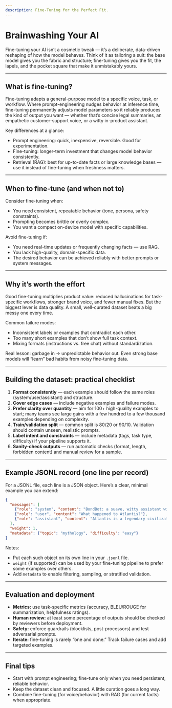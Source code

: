 ```yaml
---
description: Fine-Tuning for the Perfect Fit.
---
```

# Brainwashing Your AI

Fine-tuning your AI isn’t a cosmetic tweak — it’s a deliberate, data-driven reshaping of how the model behaves. Think of it as tailoring a suit: the base model gives you the fabric and structure; fine-tuning gives you the fit, the lapels, and the pocket square that make it unmistakably yours.

---

## What is fine-tuning?

Fine-tuning adapts a general-purpose model to a specific voice, task, or workflow. Where prompt-engineering nudges behavior at inference time, fine-tuning permanently adjusts model parameters so it reliably produces the kind of output you want — whether that’s concise legal summaries, an empathetic customer-support voice, or a witty in-product assistant.

Key differences at a glance:

* Prompt engineering: quick, inexpensive, reversible. Good for experimentation.
* Fine-tuning: longer-term investment that changes model behavior consistently.
* Retrieval (RAG): best for up-to-date facts or large knowledge bases — use it instead of fine-tuning when freshness matters.

---

## When to fine-tune (and when not to)

Consider fine-tuning when:

* You need consistent, repeatable behavior (tone, persona, safety constraints).
* Prompting becomes brittle or overly complex.
* You want a compact on-device model with specific capabilities.

Avoid fine-tuning if:

* You need real-time updates or frequently changing facts — use RAG.
* You lack high-quality, domain-specific data.
* The desired behavior can be achieved reliably with better prompts or system messages.

---

## Why it’s worth the effort

Good fine-tuning multiplies product value: reduced hallucinations for task-specific workflows, stronger brand voice, and fewer manual fixes. But the biggest lever is data quality. A small, well-curated dataset beats a big messy one every time.

Common failure modes:

* Inconsistent labels or examples that contradict each other.
* Too many short examples that don’t show full task context.
* Mixing formats (instructions vs. free chat) without standardization.

Real lesson: garbage in → unpredictable behavior out. Even strong base models will “learn” bad habits from noisy fine-tuning data.

---

## Building the dataset: practical checklist

1. **Format consistently** — each example should follow the same roles (system/user/assistant) and structure.
2. **Cover edge cases** — include negative examples and failure modes.
3. **Prefer clarity over quantity** — aim for 100+ high-quality examples to start; many teams see large gains with a few hundred to a few thousand examples depending on complexity.
4. **Train/validation split** — common split is 80/20 or 90/10. Validation should contain unseen, realistic prompts.
5. **Label intent and constraints** — include metadata (tags, task type, difficulty) if your pipeline supports it.
6. **Sanity-check outputs** — run automatic checks (format, length, forbidden content) and manual review for a sample.

---

## Example JSONL record (one line per record)

For a JSONL file, each line is a JSON object. Here’s a clear, minimal example you can extend:

```json
{
  "messages": [
    {"role": "system", "content": "BondBot: a suave, witty assistant with concise expert answers."},
    {"role": "user", "content": "What happened to Atlantis?"},
    {"role": "assistant", "content": "Atlantis is a legendary civilization lost to the sea; historians debate whether it's myth or memory."}
  ],
  "weight": 1,
  "metadata": {"topic": "mythology", "difficulty": "easy"}
}
```

Notes:

* Put each such object on its own line in your `.jsonl` file.
* `weight` (if supported) can be used by your fine-tuning pipeline to prefer some examples over others.
* Add `metadata` to enable filtering, sampling, or stratified validation.

---

## Evaluation and deployment

* **Metrics:** use task-specific metrics (accuracy, BLEU/ROUGE for summarization, helpfulness ratings).
* **Human review:** at least some percentage of outputs should be checked by reviewers before deployment.
* **Safety:** enforce guardrails (blocklists, post-processors) and test adversarial prompts.
* **Iterate:** fine-tuning is rarely “one and done.” Track failure cases and add targeted examples.

---

## Final tips

* Start with prompt engineering; fine-tune only when you need persistent, reliable behavior.
* Keep the dataset clean and focused. A little curation goes a long way.
* Combine fine-tuning (for voice/behavior) with RAG (for current facts) when appropriate.
